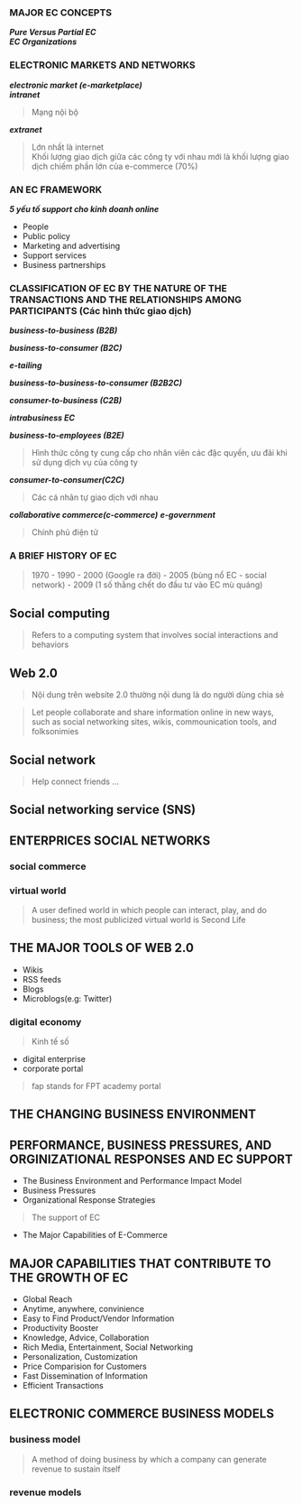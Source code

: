 ### MAJOR EC CONCEPTS
___Pure Versus Partial EC___  
___EC Organizations___  

### ELECTRONIC MARKETS AND NETWORKS
___electronic market (e-marketplace)___  
___intranet___
> Mạng nội bộ

___extranet___
> Lớn nhất là internet  
> Khối lượng giao dịch giữa các công ty với nhau mới là khối lượng giao dịch chiếm phần lớn của e-commerce (70%)

### AN EC FRAMEWORK
___5 yếu tố support cho kinh doanh online___
- People
- Public policy
- Marketing and advertising
- Support services
- Business partnerships

### CLASSIFICATION OF EC BY THE NATURE OF THE TRANSACTIONS AND THE RELATIONSHIPS AMONG PARTICIPANTS (Các hình thức giao dịch)
___business-to-business (B2B)___
>  
___business-to-consumer (B2C)___
>  
___e-tailing___
>  
___business-to-business-to-consumer (B2B2C)___
>  
___consumer-to-business (C2B)___
>  
___intrabusiness EC___
>  
___business-to-employees (B2E)___
> Hình thức công ty cung cấp cho nhân viên các đặc quyền, ưu đãi khi sử dụng dịch vụ của công ty

___consumer-to-consumer(C2C)___
> Các cá nhân tự giao dịch với nhau

___collaborative commerce(c-commerce)___
___e-government___
> Chính phủ điện tử

### A BRIEF HISTORY OF EC
> 1970 - 1990 - 2000 (Google ra đời) - 2005 (bùng nổ EC - social network) - 2009 (1 số thằng chết do đầu tư vào EC mù quáng)  

## Social computing
> Refers to a computing system that involves social interactions and behaviors
## Web 2.0
> Nội dung trên website 2.0 thường nội dung là do người dùng chia sẻ

> Let people collaborate and share information online in new ways, such as social networking sites, wikis, commounication tools, and folksonimies

## Social network
> Help connect friends ...

## Social networking service (SNS)

## ENTERPRICES SOCIAL NETWORKS
### social commerce
### virtual world
> A user defined world in which people can interact, play, and do business; the most publicized virtual world is Second Life
## THE MAJOR TOOLS OF WEB 2.0
- Wikis
- RSS feeds
- Blogs
- Microblogs(e.g: Twitter)
### digital economy
> Kinh tế số
- digital enterprise
- corporate portal
> fap stands for FPT academy portal

## THE CHANGING BUSINESS ENVIRONMENT
## PERFORMANCE, BUSINESS PRESSURES, AND ORGINIZATIONAL RESPONSES AND EC SUPPORT
- The Business Environment and Performance Impact Model
- Business Pressures
- Organizational Response Strategies
> The support of EC
- The Major Capabilities of E-Commerce
## MAJOR CAPABILITIES THAT CONTRIBUTE TO THE GROWTH OF EC
- Global Reach
- Anytime, anywhere, convinience
- Easy to Find Product/Vendor Information
- Productivity Booster
- Knowledge, Advice, Collaboration
- Rich Media, Entertainment, Social Networking
- Personalization, Customization
- Price Comparision
for Customers
- Fast Dissemination of Information
- Efficient Transactions

## ELECTRONIC COMMERCE BUSINESS MODELS
### business model
> A method of doing business by which a company can generate revenue to sustain itself

### revenue models